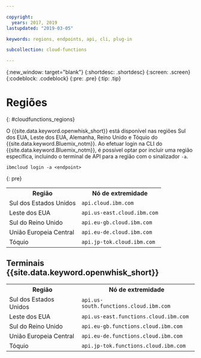 ```yaml
---

copyright:
  years: 2017, 2019
lastupdated: "2019-03-05"

keywords: regions, endpoints, api, cli, plug-in

subcollection: cloud-functions

---
```


{:new_window: target="blank"}
{:shortdesc: .shortdesc}
{:screen: .screen}
{:codeblock: .codeblock}
{:pre: .pre}
{:tip: .tip}

# Regiões
{: #cloudfunctions_regions}

O {{site.data.keyword.openwhisk_short}} está disponível nas regiões Sul dos EUA, Leste dos EUA, Alemanha, Reino Unido e Tóquio do {{site.data.keyword.Bluemix_notm}}. Ao efetuar login na CLI do {{site.data.keyword.Bluemix_notm}}, é possível optar por incluir uma região específica, incluindo o terminal de API para a região com o sinalizador `-a`.

  ```
  ibmcloud login -a <endpoint>
  ```
  {: pre}
  
  <table>
    <tr>
      <th>Região</th>
      <th>Nó de
extremidade</th>
    </tr>
    <tr>
      <td>Sul dos Estados Unidos</td>
      <td><code>api.cloud.ibm.com</code></td>
    </tr>
    <tr>
      <td>Leste dos EUA</td>
      <td><code>api.us-east.cloud.ibm.com</code></td>
    </tr>
    <tr>
      <td>Sul do Reino Unido</td>
      <td><code>api.eu-gb.cloud.ibm.com</code></td>
    </tr>
    <tr>
      <td>União Europeia Central</td>
      <td><code>api.eu-de.cloud.ibm.com</code></td>
    </tr>
    <tr>
      <td>Tóquio</td>
      <td><code>api.jp-tok.cloud.ibm.com</code></td>
    </tr>
  </table>

## Terminais {{site.data.keyword.openwhisk_short}}
  <table>
    <tr>
      <th>Região</th>
      <th>Nó de
extremidade</th>
    </tr>
    <tr>
      <td>Sul dos Estados Unidos</td>
      <td><code>api.us-south.functions.cloud.ibm.com</code></td>
    </tr>
    <tr>
      <td>Leste dos EUA</td>
      <td><code>api.us-east.functions.cloud.ibm.com</code></td>
    </tr>
    <tr>
      <td>Sul do Reino Unido</td>
      <td><code>api.eu-gb.functions.cloud.ibm.com</code></td>
    </tr>
    <tr>
      <td>União Europeia Central</td>
      <td><code>api.eu-de.functions.cloud.ibm.com</code></td>
    </tr>
    <tr>
      <td>Tóquio</td>
      <td><code>api.jp-tok.functions.cloud.ibm.com</code></td>
    </tr>
  </table>
